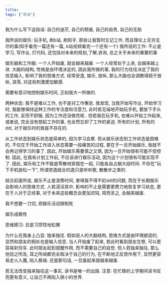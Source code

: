 ```yaml
---
title: 
tags: ["杂谈"]
---
```


我为什么写下这段话: 自己的迷茫, 自己的颓废, 自己的自责, 自己的无助

我所说的娱乐: 玩手机, 刷b站, 刷知乎, 那些让我暂时忘记工作, 而且理论上无穷无尽的事(知乎看完一篇还有一篇, b站视频看完一个还有一个)
我所说的工作: 不止是学习, 写作业, 打代码, 还包括对未来的规划,了解,咨询, 总之关乎未来的重要的事

娱乐脑和工作脑: 一个人开始废, 就会越来越废. 一个人经常处于上进, 会越来越上进. 大脑的结构, 性格是由环境决定的, 因此我所做的事, 我的行为往往决定了我的信息输入, 影响了我的思维方式. 经常安逸, 娱乐, 放纵, 那么大脑也会调教得趋于放纵, 浪荡, 对这些刺激更加敏感.

需要有意识地控制娱乐时间, 正如我大一所做的.

两种状态: 我不是难以工作, 也不是对工作懈怠. 我发现, 当我开始写作业, 开始学习时, 我能够保持这种工作的专注度和注意力, 此时若无端地开始玩手机, 要放下手头的工作, 反而不舒服, 因为工作还没做完呢.. 但若我在玩手机, 也难以开始工作起来, 或者说, 完全没有想起工作的事, 也全然忘却了工作的紧迫. 所有的计划, 所有的ddl, 对于娱乐时的我是不存在的.

从工作状态到娱乐状态是简单的, 因为学习会累. 但从娱乐状态到工作状态是困难的, 不仅在于开始工作进入状态需要一段痛苦的过程, 更在于一旦开始娱乐, 我就不会再记得学习的事了.
因此, 开始娱乐需要慎之又慎, 因为一旦开始很有可能不受控制.
因此, 在我有计划工作前, 不应该进行娱乐活动, 因为这个计划很有可能实现不了.
因此, 娱乐和工作不能是零散地穿插在一起, 只能各自占据大段时间. 不存在"玩下手机放松一下", 所谓劳逸结合的逸只是听听歌, 散散步之类的.

结合前面所说, 娱乐不止是浪费时间, 害得我不得不赶ddl的问题, 而在于长期娱乐会影响人的思维方式. 人若浸淫其中, 影响的不止是需要更费力地恢复学习状态, 更在于人对于正经事, 对于未来这些概念会更加迟钝, 简而言之, 会越来越废.

我不想要一刀切, 把娱乐活动限制死

娱乐成瘾性

思维陋习: 总是习惯性地松懈 

为什么在我身上凸显: 
独来独往. 假如说人的大脑结构, 思维方式是由环境塑造的, 显然和朋友的相处也是输入信息. 当人开始废了起来, 若此时看到朋友在卷, 可以更容易刹住车. 此时朋友起到提醒作用, 而不需要自己的自觉. 但人若独来独往, 那么他目之所及, 耳之所闻都完全取决于自己的行为, 在不断地正反馈作用下, 显然更容易走火入魔, 陷入极端. 还是那句话, 一旦废起来就越来越废.

若无法改变独来独往这一事实, 读书是唯一的出路. 注意: 在忙碌的上学期间读书反而更有意义, 让自己不再陷入狭小的世界.